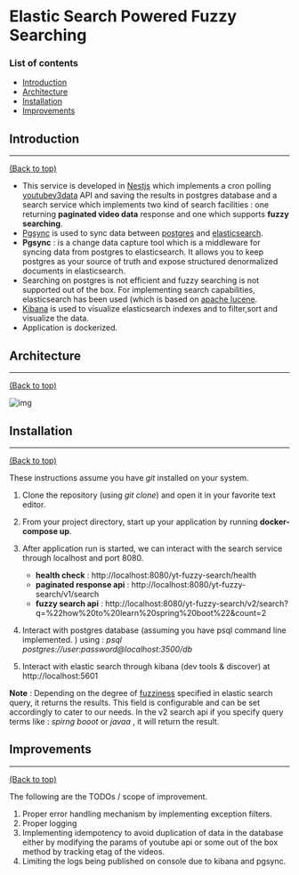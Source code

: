 # Elastic Search Powered Fuzzy Searching 

### List of contents

- [Introduction](#introduction)
- [Architecture](#architecture)
- [Installation](#installation)
- [Improvements](#improvements)


## Introduction
---
[(Back to top)](#list-of-contents)

- This service is developed in [Nestjs](https://www.google.com/search?client=safari&rls=en&q=nestjs&ie=UTF-8&oe=UTF-8) which implements a cron polling [youtubev3data](https://developers.google.com/youtube/v3) API and saving the results in postgres database and a search service which implements two kind of search facilities : one returning **paginated video data** response and one which supports **fuzzy searching**. 
- [Pgsync](https://pgsync.com) is used to sync data between [postgres](https://www.google.com/search?client=safari&rls=en&q=postgres&ie=UTF-8&oe=UTF-8) and [elasticsearch](https://www.elastic.co).
- **Pgsync** : is a change data capture tool which is a middleware for syncing data from postgres to elasticsearch. It allows you to keep postgres as your source of truth and expose structured denormalized documents in elasticsearch.
- Searching on postgres is not efficient and fuzzy searching is not supported out of the box. For implementing search capabilities, elasticsearch has been used (which is based on [apache lucene](https://lucene.apache.org).
- [Kibana](https://www.elastic.co/kibana/) is used to visualize elasticsearch indexes and to filter,sort and visualize the data.
- Application is dockerized. 


## Architecture
---
[(Back to top)](#list-of-contents)

![img](https://i.imgur.com/ALDZaqc.png)

## Installation
---
[(Back to top)](#list-of-contents)

These instructions assume you have *git* installed on your system. 

1. Clone the repository (using *git clone*) and open it in your favorite text editor. 
2. From your project directory, start up your application by running **docker-compose up**.
3. After application run is started, we can interact with the search service through localhost and port 8080. 

    - **health check** : http://localhost:8080/yt-fuzzy-search/health
    - **paginated response api** : http://localhost:8080/yt-fuzzy-search/v1/search
    - **fuzzy search api** : http://localhost:8080/yt-fuzzy-search/v2/search?q=%22how%20to%20learn%20spring%20boot%22&count=2 
4. Interact with postgres database (assuming you have psql command line implemented. ) using : *psql postgres://user:password@localhost:3500/db*
5. Interact with elastic search through kibana (dev tools & discover) at http://localhost:5601

**Note** : Depending on the degree of [fuzziness](https://www.elastic.co/guide/en/elasticsearch/reference/current/common-options.html#fuzziness) specified in elastic search query, it returns the results. This field is configurable and can be set accordingly to cater to our needs. In the v2 search api if you specify query terms like : *spirng booot* or *javaa* , it will return the result. 

## Improvements
---
[(Back to top)](#list-of-contents)

The following are the TODOs / scope of improvement. 

1. Proper error handling mechanism by implementing exception filters.
2. Proper logging
3. Implementing idempotency to avoid duplication of data in the database either by modifying the params of youtube api or some out of the box method by tracking etag of the videos.  
4. Limiting the logs being published on console due to kibana and pgsync. 
